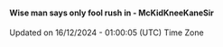 #### Wise man says only fool rush in - McKidKneeKaneSir
Updated on 16/12/2024 - 01:00:05 (UTC) Time Zone
